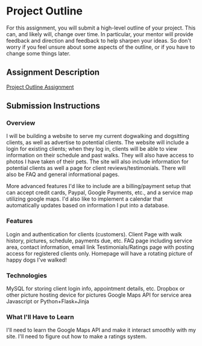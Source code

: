 # Project Outline
For this assignment, you will submit a high-level outline of your project. This can, and likely will, change over time. In particular, your mentor will provide feedback and direction and feedback to help sharpen your ideas. So don't worry if you feel unsure about some aspects of the outline, or if you have to change some things later.

## Assignment Description
[Project Outline Assignment](https://education.launchcode.org/liftoff/assignments/project-outline/)

## Submission Instructions

### Overview
I will be building a website to serve my current dogwalking and dogsitting clients, as well as advertise to potential clients. The website will include a login for existing clients; when they log in, clients will be able to view information on their schedule and past walks. They will also have access to photos I have taken of their pets. The site will also include information for potential clients as well a page for client reviews/testimonials. There will also be FAQ and general informational pages.

More advanced features I'd like to include are a billing/payment setup that can accept credit cards, Paypal, Google Payments, etc., and a service map utilizing google maps. I'd also like to implement a calendar that automatically updates based on information I put into a database. 

### Features
Login and authentication for clients (customers).
Client Page with walk history, pictures, schedule, payments due, etc.
FAQ page including service area, contact information, email link
Testimonials/Ratings page with posting access for registered clients only.
Homepage will have a rotating picture of happy dogs I've walked!

### Technologies
MySQL for storing client login info, appointment details, etc.
Dropbox or other picture hosting device for pictures
Google Maps API for service area
Javascript or Python+Flask+Jinja

### What I'll Have to Learn
I'll need to learn the Google Maps API and make it interact smoothly with my site.
I'll need to figure out how to make a ratings system.

